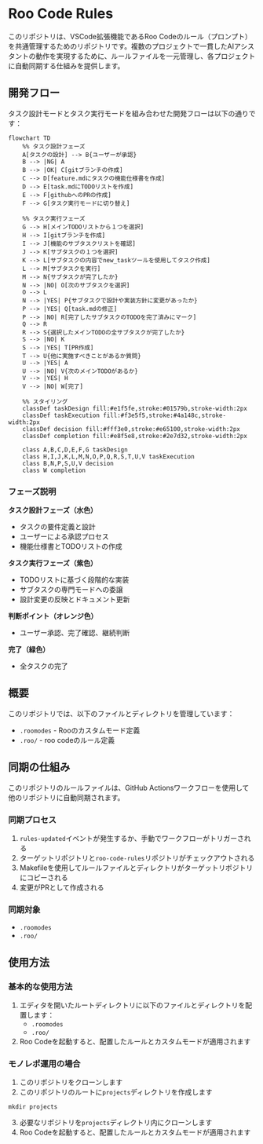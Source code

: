 # Roo Code Rules

このリポジトリは、VSCode拡張機能であるRoo Codeのルール（プロンプト）を共通管理するためのリポジトリです。複数のプロジェクトで一貫したAIアシスタントの動作を実現するために、ルールファイルを一元管理し、各プロジェクトに自動同期する仕組みを提供します。

## 開発フロー

タスク設計モードとタスク実行モードを組み合わせた開発フローは以下の通りです：

```mermaid
flowchart TD
    %% タスク設計フェーズ
    A[タスクの設計] --> B{ユーザーが承認}
    B --> |NG| A
    B --> |OK| C[gitブランチの作成]
    C --> D[feature.mdにタスクの機能仕様書を作成]
    D --> E[task.mdにTODOリストを作成]
    E --> F[githubへのPRの作成]
    F --> G[タスク実行モードに切り替え]
    
    %% タスク実行フェーズ
    G --> H[メインTODOリストから１つを選択]
    H --> I[gitブランチを作成]
    I --> J[機能のサブタスクリストを確認]
    J --> K[サブタスクの１つを選択]
    K --> L[サブタスクの内容でnew_taskツールを使用してタスク作成]
    L --> M[サブタスクを実行]
    M --> N{サブタスクが完了したか}
    N --> |NO| O[次のサブタスクを選択]
    O --> L
    N --> |YES| P{サブタスクで設計や実装方針に変更があったか}
    P --> |YES| Q[task.mdの修正]
    P --> |NO| R[完了したサブタスクのTODOを完了済みにマーク]
    Q --> R
    R --> S{選択したメインTODOの全サブタスクが完了したか}
    S --> |NO| K
    S --> |YES| T[PR作成]
    T --> U{他に実施すべきことがあるか質問}
    U --> |YES| A
    U --> |NO| V{次のメインTODOがあるか}
    V --> |YES| H
    V --> |NO| W[完了]
    
    %% スタイリング
    classDef taskDesign fill:#e1f5fe,stroke:#01579b,stroke-width:2px
    classDef taskExecution fill:#f3e5f5,stroke:#4a148c,stroke-width:2px
    classDef decision fill:#fff3e0,stroke:#e65100,stroke-width:2px
    classDef completion fill:#e8f5e8,stroke:#2e7d32,stroke-width:2px
    
    class A,B,C,D,E,F,G taskDesign
    class H,I,J,K,L,M,N,O,P,Q,R,S,T,U,V taskExecution
    class B,N,P,S,U,V decision
    class W completion
```

### フェーズ説明

**タスク設計フェーズ（水色）**
- タスクの要件定義と設計
- ユーザーによる承認プロセス
- 機能仕様書とTODOリストの作成

**タスク実行フェーズ（紫色）**
- TODOリストに基づく段階的な実装
- サブタスクの専門モードへの委譲
- 設計変更の反映とドキュメント更新

**判断ポイント（オレンジ色）**
- ユーザー承認、完了確認、継続判断

**完了（緑色）**
- 全タスクの完了

## 概要

このリポジトリでは、以下のファイルとディレクトリを管理しています：

- `.roomodes` - Rooのカスタムモード定義
- `.roo/` - roo codeのルール定義

## 同期の仕組み

このリポジトリのルールファイルは、GitHub Actionsワークフローを使用して他のリポジトリに自動同期されます。

### 同期プロセス

1. `rules-updated`イベントが発生するか、手動でワークフローがトリガーされる
2. ターゲットリポジトリと`roo-code-rules`リポジトリがチェックアウトされる
3. Makefileを使用してルールファイルとディレクトリがターゲットリポジトリにコピーされる
4. 変更がPRとして作成される

### 同期対象

- `.roomodes`
- `.roo/`

## 使用方法

### 基本的な使用方法

1. エディタを開いたルートディレクトリに以下のファイルとディレクトリを配置します：
   - `.roomodes`
   - `.roo/`
2. Roo Codeを起動すると、配置したルールとカスタムモードが適用されます

### モノレポ運用の場合

1. このリポジトリをクローンします
2. このリポジトリのルートに`projects`ディレクトリを作成します
```
mkdir projects
```
3. 必要なリポジトリを`projects`ディレクトリ内にクローンします
4. Roo Codeを起動すると、配置したルールとカスタムモードが適用されます

